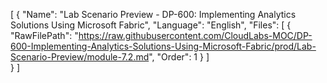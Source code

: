 [
   {
    "Name": "Lab Scenario Preview - DP-600: Implementing Analytics Solutions Using Microsoft Fabric",
    "Language": "English",
    "Files": [
        {
          "RawFilePath": "https://raw.githubusercontent.com/CloudLabs-MOC/DP-600-Implementing-Analytics-Solutions-Using-Microsoft-Fabric/prod/Lab-Scenario-Preview/module-7.2.md",
          "Order": 1
        }
     ]  
   } 
]